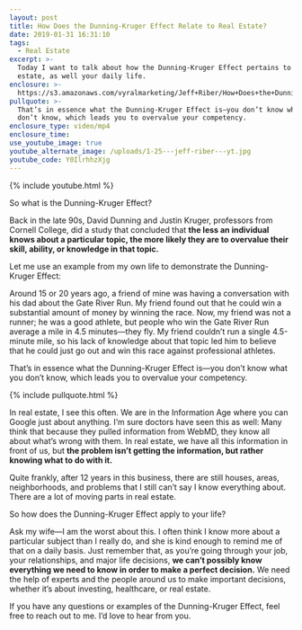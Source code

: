 ```yaml
---
layout: post
title: How Does the Dunning-Kruger Effect Relate to Real Estate?
date: 2019-01-31 16:31:10
tags:
  - Real Estate
excerpt: >-
  Today I want to talk about how the Dunning-Kruger Effect pertains to real
  estate, as well your daily life.
enclosure: >-
  https://s3.amazonaws.com/vyralmarketing/Jeff+Riber/How+Does+the+Dunning-Kruger+Effect+Relate+to+Real+Estate_.mp4
pullquote: >-
  That’s in essence what the Dunning-Kruger Effect is—you don’t know what you
  don’t know, which leads you to overvalue your competency.
enclosure_type: video/mp4
enclosure_time:
use_youtube_image: true
youtube_alternate_image: /uploads/1-25---jeff-riber---yt.jpg
youtube_code: Y0IlrhhzXjg
---
```


{% include youtube.html %}

So what is the Dunning-Kruger Effect?

Back in the late 90s, David Dunning and Justin Kruger, professors from Cornell College, did a study that concluded that **the less an individual knows about a particular topic, the more likely they are to overvalue their skill, ability, or knowledge in that topic.**

Let me use an example from my own life to demonstrate the Dunning-Kruger Effect:

Around 15 or 20 years ago, a friend of mine was having a conversation with his dad about the Gate River Run. My friend found out that he could win a substantial amount of money by winning the race. Now, my friend was not a runner; he was a good athlete, but people who win the Gate River Run average a mile in 4.5 minutes—they fly. My friend couldn’t run a single 4.5-minute mile, so his lack of knowledge about that topic led him to believe that he could just go out and win this race against professional athletes.

That’s in essence what the Dunning-Kruger Effect is—you don’t know what you don’t know, which leads you to overvalue your competency.&nbsp;

{% include pullquote.html %}

In real estate, I see this often. We are in the Information Age where you can Google just about anything. I’m sure doctors have seen this as well: Many think that because they pulled information from WebMD, they know all about what’s wrong with them. In real estate, we have all this information in front of us, but **the problem isn’t getting the information, but rather knowing what to do with it.**

Quite frankly, after 12 years in this business, there are still houses, areas, neighborhoods, and problems that I still can’t say I know everything about. There are a lot of moving parts in real estate.

So how does the Dunning-Kruger Effect apply to your life?

Ask my wife—I am the worst about this. I often think I know more about a particular subject than I really do, and she is kind enough to remind me of that on a daily basis. Just remember that, as you’re going through your job, your relationships, and major life decisions, **we can’t possibly know everything we need to know in order to make a perfect decision.** We need the help of experts and the people around us to make important decisions, whether it’s about investing, healthcare, or real estate.

If you have any questions or examples of the Dunning-Kruger Effect, feel free to reach out to me. I’d love to hear from you.